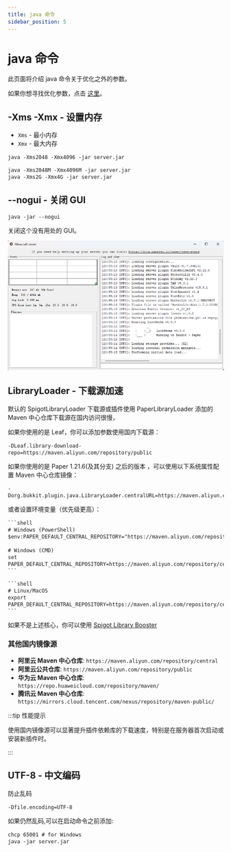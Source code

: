```yaml
---
title: java 命令
sidebar_position: 5
---
```


# java 命令

此页面将介绍 java 命令关于优化之外的参数。

如果你想寻找优化参数，点击 [这里](/docs-java/process/maintenance/optimize/jvm/jvm.md)。

## -Xms -Xmx - 设置内存

- `Xms` - 最小内存
- `Xmx` - 最大内存

```shell title="示例"
java -Xms2048 -Xmx4096 -jar server.jar
```

```shell title="你也可以这样配置"
java -Xms2048M -Xmx4096M -jar server.jar
java -Xms2G -Xmx4G -jar server.jar
```

## --nogui - 关闭 GUI

```shell
java -jar --nogui
```

关闭这个没有用处的 GUI。

![](_images/no--nogui.png)

## LibraryLoader - 下载源加速

默认的 SpigotLibraryLoader 下载源或插件使用 PaperLibraryLoader 添加的 Maven 中心仓库下载源在国内访问很慢，

如果你使用的是 Leaf，你可以添加参数使用国内下载源：

```shell
-DLeaf.library-download-repo=https://maven.aliyun.com/repository/public
```

如果你使用的是 Paper 1.21.6(及其分支) 之后的版本 ，可以使用以下系统属性配置 Maven 中心仓库镜像：

```shell
-Dorg.bukkit.plugin.java.LibraryLoader.centralURL=https://maven.aliyun.com/repository/central
```

或者设置环境变量（优先级更高）：

<Tabs queryString="system">
  <TabItem value="windows" label="Windows">

    ```shell
    # Windows (PowerShell)
    $env:PAPER_DEFAULT_CENTRAL_REPOSITORY="https://maven.aliyun.com/repository/central"

    # Windows (CMD)
    set PAPER_DEFAULT_CENTRAL_REPOSITORY=https://maven.aliyun.com/repository/central
    ```

  </TabItem>

<TabItem value="linux" label="Linux/MacOS">

    ```shell
    # Linux/MacOS
    export PAPER_DEFAULT_CENTRAL_REPOSITORY=https://maven.aliyun.com/repository/central
    ```

  </TabItem>
</Tabs>

如果不是上述核心，你可以使用 [Spigot Library Booster](/docs-java/process/plugin/more/tittle-tattle.md#spigot-library-booster)

### 其他国内镜像源

- **阿里云 Maven 中心仓库**: `https://maven.aliyun.com/repository/central`
- **阿里云公共仓库**: `https://maven.aliyun.com/repository/public`
- **华为云 Maven 中心仓库**: `https://repo.huaweicloud.com/repository/maven/`
- **腾讯云 Maven 中心仓库**: `https://mirrors.cloud.tencent.com/nexus/repository/maven-public/`

:::tip 性能提示

使用国内镜像源可以显著提升插件依赖库的下载速度，特别是在服务器首次启动或安装新插件时。

:::

## UTF-8 - 中文编码

防止乱码

```shell
-Dfile.encoding=UTF-8
```

如果仍然乱码,可以在启动命令之前添加:

```shell
chcp 65001 # for Windows
java -jar server.jar
```
